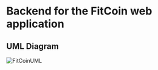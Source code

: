 # Backend for the FitCoin web application

## UML Diagram

![FitCoinUML](https://github.com/exercise-lootbox/fitcoin-backend/assets/91381072/7b6b1299-9fa9-430a-94f2-e0fb20ee8d32)
